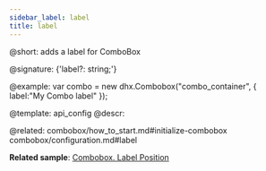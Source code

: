 ```yaml
---
sidebar_label: label
title: label
---          
```


@short: adds a label for ComboBox

@signature: {'label?: string;'}

@example: 
var combo = new dhx.Combobox("combo_container", {
    label:"My Combo label"
});


@template:	api_config
@descr: 

@related: combobox/how_to_start.md#initialize-combobox
combobox/configuration.md#label

**Related sample**: [Combobox. Label Position](https://snippet.dhtmlx.com/2936fray)
